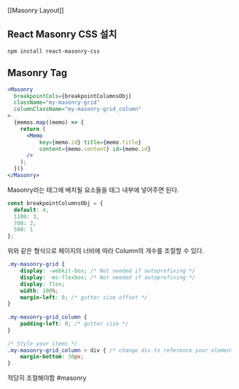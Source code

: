 [[Masonry Layout]]
## React Masonry CSS 설치
```shell
npm install react-masonry-css
```

## Masonry Tag
```jsx
<Masonry  
  breakpointCols={breakpointColumnsObj}  
  className="my-masonry-grid"  
  columnClassName="my-masonry-grid_column"  
>  
  {memos.map((memo) => {  
    return (  
      <Memo 
	      key={memo.id} title={memo.title} 
	      content={memo.content} id={memo.id} 
      />  
    );  
  })}  
</Masonry>
```
Masonry라는 태그에 배치될 요소들을 태그 내부에 넣어주면 된다.
```jsx
const breakpointColumnsObj = {  
  default: 4,  
  1100: 3,  
  700: 2,  
  500: 1  
};
```
위와 같은 형식으로 페이지의 너비에 따라 Column의 개수를 조절할 수 있다.
```css
.my-masonry-grid {  
    display: -webkit-box; /* Not needed if autoprefixing */  
    display: -ms-flexbox; /* Not needed if autoprefixing */  
    display: flex;  
    width: 100%;  
    margin-left: 0; /* gutter size offset */  
}  
  
.my-masonry-grid_column {  
    padding-left: 0; /* gutter size */  
}  
  
/* Style your items */  
.my-masonry-grid_column > div { /* change div to reference your elements you put in <Masonry> */  
    margin-bottom: 30px;  
}
```
적당히 조절해야함
#masonry
